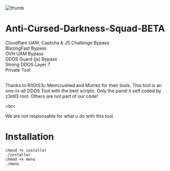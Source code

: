 ![thumb](https://cdn.discordapp.com/attachments/822901599847317524/826504252922003507/unknown.png)
# Anti-Cursed-Darkness-Squad-BETA
Cloudflare UAM, Captcha & JS Challenge Bypass<br>BlazingFast Bypass<br>OVH UAM Bypass<br>DDOS Guard (js) Bypass<br>Strong DDOS Layer 7<br>Private Tool<br><br><p> Thanks to R00tS3c Memcrushed and Murrez for their tools. This tool is an one-in-all DDOS Tool with the best scripts. Only the panel it self coded by z3ntl3 root. Others are not part of our code!

<br<<p>We are not responsable for what u do with this tool.

# Installation
<code>chmod +x installer</code><br>
<code>./installer</code><br>
<code>chmod +x menu</code><br>
<code>./menu</code><br>
